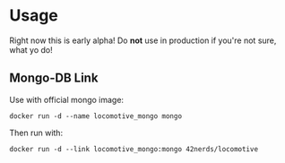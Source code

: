 Usage
===========

Right now this is early alpha! Do **not** use in production if you're not sure, what yo do!

Mongo-DB Link
-----------

Use with official mongo image:

    docker run -d --name locomotive_mongo mongo

Then run with:

    docker run -d --link locomotive_mongo:mongo 42nerds/locomotive